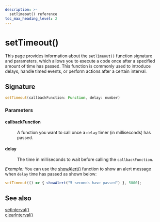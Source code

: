 ```yaml
---
description: >-
  setTimeout() reference
toc_max_heading_level: 2
---
```


# setTimeout()

This page provides information about the `setTimeout()` function signature and parameters, which allows you to execute a code once after a specified amount of time has passed. This function is commonly used to introduce delays, handle timed events, or perform actions after a certain interval.



## Signature

```javascript
setTimeout(callbackFunction: Function, delay: number)
```

### Parameters

#### callbackFunction

<dd>

A function you want to call once a `delay` timer (in milliseconds) has passed.

</dd>

#### delay

<dd>

The time in milliseconds to wait before calling the `callbackFunction`.

</dd>


*Example:* You can use the [showAlert()](https://docs.appsmith.com/reference/appsmith-framework/widget-actions/show-alert) function to show an alert message when `delay` time has passed as shown below:

```javascript
setTimeout(() => { showAlert("5 seconds have passed") }, 5000);
```

## See also
[setInterval()](https://docs.appsmith.com/reference/appsmith-framework/widget-actions/intervals-time-events)<br/>
[clearInterval()](https://docs.appsmith.com/reference/appsmith-framework/widget-actions/clear-interval)<br/>